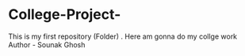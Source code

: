 # College-Project-
This is my first repository (Folder) . Here am gonna do my collge work
Author - Sounak Ghosh
